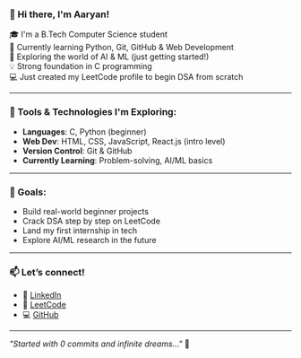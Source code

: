 ### 👋 Hi there, I'm Aaryan!

🎓 I'm a B.Tech Computer Science student  
🌱 Currently learning Python, Git, GitHub & Web Development  
🧠 Exploring the world of AI & ML (just getting started!)  
💡 Strong foundation in C programming  
💻 Just created my LeetCode profile to begin DSA from scratch

---

### 🔧 Tools & Technologies I'm Exploring:
- **Languages**: C, Python (beginner)
- **Web Dev**: HTML, CSS, JavaScript, React.js (intro level)
- **Version Control**: Git & GitHub
- **Currently Learning**: Problem-solving, AI/ML basics

---

### 🚀 Goals:
- Build real-world beginner projects
- Crack DSA step by step on LeetCode
- Land my first internship in tech
- Explore AI/ML research in the future

---

### 📫 Let’s connect!
- 💼 [LinkedIn](https://www.linkedin.com/in/aaryan-kumar-ai-498-coder)
- 🧠 [LeetCode](https://leetcode.com/u/aaryan_498/)
- 💻 [GitHub](https://github.com/aaryan498)

---

_"Started with 0 commits and infinite dreams..."_ 🌟

